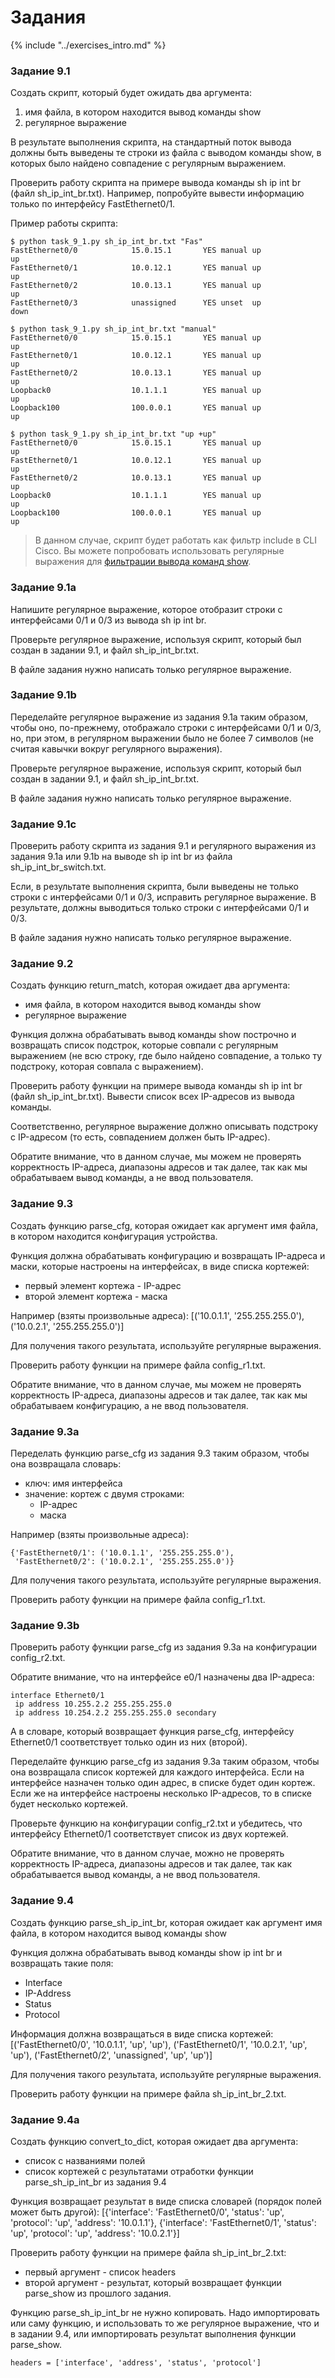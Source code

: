 # Задания

{% include "../exercises_intro.md" %}

### Задание 9.1

Создать скрипт, который будет ожидать два аргумента:

1. имя файла, в котором находится вывод команды show
2. регулярное выражение

В результате выполнения скрипта, на стандартный поток вывода должны быть
выведены те строки из файла с выводом команды show,
в которых было найдено совпадение с регулярным выражением.

Проверить работу скрипта на примере вывода команды sh ip int br (файл sh_ip_int_br.txt).
Например, попробуйте вывести информацию только по интерфейсу FastEthernet0/1.

Пример работы скрипта:
```
$ python task_9_1.py sh_ip_int_br.txt "Fas"
FastEthernet0/0            15.0.15.1       YES manual up                    up
FastEthernet0/1            10.0.12.1       YES manual up                    up
FastEthernet0/2            10.0.13.1       YES manual up                    up
FastEthernet0/3            unassigned      YES unset  up                    down

$ python task_9_1.py sh_ip_int_br.txt "manual"
FastEthernet0/0            15.0.15.1       YES manual up                    up
FastEthernet0/1            10.0.12.1       YES manual up                    up
FastEthernet0/2            10.0.13.1       YES manual up                    up
Loopback0                  10.1.1.1        YES manual up                    up
Loopback100                100.0.0.1       YES manual up                    up

$ python task_9_1.py sh_ip_int_br.txt "up +up"
FastEthernet0/0            15.0.15.1       YES manual up                    up
FastEthernet0/1            10.0.12.1       YES manual up                    up
FastEthernet0/2            10.0.13.1       YES manual up                    up
Loopback0                  10.1.1.1        YES manual up                    up
Loopback100                100.0.0.1       YES manual up                    up
```

> В данном случае, скрипт будет работать как фильтр include в CLI Cisco.
> Вы можете попробовать использовать регулярные выражения для [фильтрации вывода команд show](http://www.slideshare.net/NatashaSamoylenko/cisco-cli-filter-cheat-sheet).



### Задание 9.1a

Напишите регулярное выражение, которое отобразит строки с интерфейсами 0/1 и 0/3 из вывода sh ip int br.

Проверьте регулярное выражение, используя скрипт, который был создан в задании 9.1,
и файл sh_ip_int_br.txt.

В файле задания нужно написать только регулярное выражение.


### Задание 9.1b

Переделайте регулярное выражение из задания 9.1a таким образом, чтобы оно, по-прежнему,
отображало строки с интерфейсами 0/1 и 0/3, но, при этом, в регулярном выражении было не более 7 символов (не считая кавычки вокруг регулярного выражения).

Проверьте регулярное выражение, используя скрипт, который был создан в задании 9.1,
и файл sh_ip_int_br.txt.

В файле задания нужно написать только регулярное выражение.


### Задание 9.1c

Проверить работу скрипта из задания 9.1 и регулярного выражения из задания 9.1a или 9.1b
на выводе sh ip int br из файла sh_ip_int_br_switch.txt.

Если, в результате выполнения скрипта, были выведены не только строки
с интерфейсами 0/1 и 0/3, исправить регулярное выражение.
В результате, должны выводиться только строки с интерфейсами 0/1 и 0/3.

В файле задания нужно написать только регулярное выражение.


### Задание 9.2

Создать функцию return_match, которая ожидает два аргумента:
* имя файла, в котором находится вывод команды show
* регулярное выражение

Функция должна обрабатывать вывод команды show построчно и возвращать список подстрок,
которые совпали с регулярным выражением (не всю строку, где было найдено совпадение,
а только ту подстроку, которая совпала с выражением).

Проверить работу функции на примере вывода команды sh ip int br (файл sh_ip_int_br.txt).
Вывести список всех IP-адресов из вывода команды.

Соответственно, регулярное выражение должно описывать подстроку с IP-адресом (то есть, совпадением должен быть IP-адрес).


Обратите внимание, что в данном случае, мы можем не проверять корректность IP-адреса,
диапазоны адресов и так далее, так как мы обрабатываем вывод команды, а не ввод пользователя.

### Задание 9.3

Создать функцию parse_cfg, которая ожидает как аргумент имя файла,
в котором находится конфигурация устройства.

Функция должна обрабатывать конфигурацию и возвращать IP-адреса и маски,
которые настроены на интерфейсах, в виде списка кортежей:
* первый элемент кортежа - IP-адрес
* второй элемент кортежа - маска

Например (взяты произвольные адреса):
[('10.0.1.1', '255.255.255.0'), ('10.0.2.1', '255.255.255.0')]

Для получения такого результата, используйте регулярные выражения.

Проверить работу функции на примере файла config_r1.txt.

Обратите внимание, что в данном случае, мы можем не проверять корректность IP-адреса,
диапазоны адресов и так далее, так как мы обрабатываем конфигурацию, а не ввод пользователя.

### Задание 9.3a

Переделать функцию parse_cfg из задания 9.3 таким образом, чтобы она возвращала словарь:
* ключ: имя интерфейса
* значение: кортеж с двумя строками:
  * IP-адрес
  * маска

Например (взяты произвольные адреса):
```
{'FastEthernet0/1': ('10.0.1.1', '255.255.255.0'),
 'FastEthernet0/2': ('10.0.2.1', '255.255.255.0')}
```

Для получения такого результата, используйте регулярные выражения.

Проверить работу функции на примере файла config_r1.txt.


### Задание 9.3b

Проверить работу функции parse_cfg из задания 9.3a на конфигурации config_r2.txt.

Обратите внимание, что на интерфейсе e0/1 назначены два IP-адреса:
```
interface Ethernet0/1
 ip address 10.255.2.2 255.255.255.0
 ip address 10.254.2.2 255.255.255.0 secondary
```

А в словаре, который возвращает функция parse_cfg, интерфейсу Ethernet0/1
соответствует только один из них (второй).

Переделайте функцию parse_cfg из задания 9.3a таким образом,
чтобы она возвращала список кортежей для каждого интерфейса.
Если на интерфейсе назначен только один адрес, в списке будет один кортеж.
Если же на интерфейсе настроены несколько IP-адресов, то в списке будет несколько кортежей.

Проверьте функцию на конфигурации config_r2.txt и убедитесь, что интерфейсу
Ethernet0/1 соответствует список из двух кортежей.

Обратите внимание, что в данном случае, можно не проверять корректность IP-адреса,
диапазоны адресов и так далее, так как обрабатывается вывод команды, а не ввод пользователя.


### Задание 9.4

Создать функцию parse_sh_ip_int_br, которая ожидает как аргумент
имя файла, в котором находится вывод команды show

Функция должна обрабатывать вывод команды show ip int br и возвращать такие поля:
* Interface
* IP-Address
* Status
* Protocol

Информация должна возвращаться в виде списка кортежей:
[('FastEthernet0/0', '10.0.1.1', 'up', 'up'),
 ('FastEthernet0/1', '10.0.2.1', 'up', 'up'),
 ('FastEthernet0/2', 'unassigned', 'up', 'up')]

Для получения такого результата, используйте регулярные выражения.

Проверить работу функции на примере файла sh_ip_int_br_2.txt.

### Задание 9.4a

Создать функцию convert_to_dict, которая ожидает два аргумента:
* список с названиями полей
* список кортежей с результатами отработки функции parse_sh_ip_int_br из задания 9.4

Функция возвращает результат в виде списка словарей (порядок полей может быть другой):
[{'interface': 'FastEthernet0/0', 'status': 'up', 'protocol': 'up', 'address': '10.0.1.1'},
 {'interface': 'FastEthernet0/1', 'status': 'up', 'protocol': 'up', 'address': '10.0.2.1'}]

Проверить работу функции на примере файла sh_ip_int_br_2.txt:
* первый аргумент - список headers
* второй аргумент - результат, который возвращает функции parse_show из прошлого задания.

Функцию parse_sh_ip_int_br не нужно копировать.
Надо импортировать или саму функцию, и использовать то же регулярное выражение,
что и в задании 9.4, или импортировать результат выполнения функции parse_show.

```
headers = ['interface', 'address', 'status', 'protocol']
```


